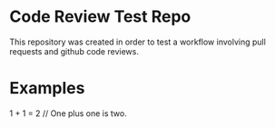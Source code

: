 # Code Review Test Repo

This repository was created in order to test a workflow involving pull requests and github code reviews.

# Examples

1 + 1 = 2 // One plus one is two.
